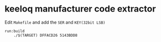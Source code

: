 # keeloq manufacturer code extractor

Edit `Makefile` and add the `SER` and `KEY(32bit LSB)`

```
run:build
	./$(TARGET) DFFACD26 5143BDD8
```
